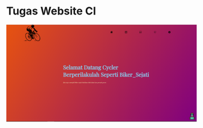 # Tugas Website CI
![alt text](https://github.com/akuian/ProduktifPakIlham/blob/master/viewphp.png)
